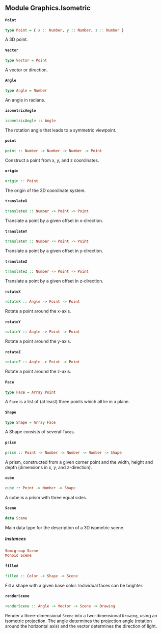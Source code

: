 ## Module Graphics.Isometric

#### `Point`

``` purescript
type Point = { x :: Number, y :: Number, z :: Number }
```

A 3D point.

#### `Vector`

``` purescript
type Vector = Point
```

A vector or direction.

#### `Angle`

``` purescript
type Angle = Number
```

An angle in radians.

#### `isometricAngle`

``` purescript
isometricAngle :: Angle
```

The rotation angle that leads to a symmetric viewpoint.

#### `point`

``` purescript
point :: Number -> Number -> Number -> Point
```

Construct a point from x, y, and z coordinates.

#### `origin`

``` purescript
origin :: Point
```

The origin of the 3D coordinate system.

#### `translateX`

``` purescript
translateX :: Number -> Point -> Point
```

Translate a point by a given offset in x-direction.

#### `translateY`

``` purescript
translateY :: Number -> Point -> Point
```

Translate a point by a given offset in y-direction.

#### `translateZ`

``` purescript
translateZ :: Number -> Point -> Point
```

Translate a point by a given offset in z-direction.

#### `rotateX`

``` purescript
rotateX :: Angle -> Point -> Point
```

Rotate a point around the x-axis.

#### `rotateY`

``` purescript
rotateY :: Angle -> Point -> Point
```

Rotate a point around the y-axis.

#### `rotateZ`

``` purescript
rotateZ :: Angle -> Point -> Point
```

Rotate a point around the z-axis.

#### `Face`

``` purescript
type Face = Array Point
```

A `Face` is a list of (at least) three points which all lie in a plane.

#### `Shape`

``` purescript
type Shape = Array Face
```

A Shape consists of several `Face`s.

#### `prism`

``` purescript
prism :: Point -> Number -> Number -> Number -> Shape
```

A prism, constructed from a given corner point and the width, height and
depth (dimensions in x, y, and z-direction).

#### `cube`

``` purescript
cube :: Point -> Number -> Shape
```

A cube is a prism with three equal sides.

#### `Scene`

``` purescript
data Scene
```

Main data type for the description of a 3D isometric scene.

##### Instances
``` purescript
Semigroup Scene
Monoid Scene
```

#### `filled`

``` purescript
filled :: Color -> Shape -> Scene
```

Fill a shape with a given base color. Individual faces can be brighter.

#### `renderScene`

``` purescript
renderScene :: Angle -> Vector -> Scene -> Drawing
```

Render a three-dimensional `Scene` into a two-dimensional `Drawing`,
using an isometric projection. The angle determines the projection angle
(rotation around the horizontal axis) and the vector determines the
direction of light.


